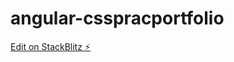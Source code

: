 # angular-csspracportfolio

[Edit on StackBlitz ⚡️](https://stackblitz.com/edit/angular-csspracportfolio)